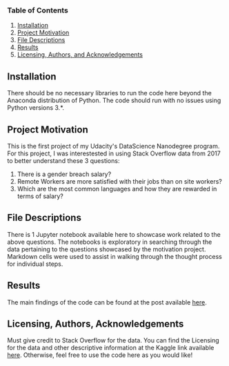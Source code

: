 
### Table of Contents

1. [Installation](#installation)
2. [Project Motivation](#motivation)
3. [File Descriptions](#files)
4. [Results](#results)
5. [Licensing, Authors, and Acknowledgements](#licensing)

## Installation <a name="installation"></a>

There should be no necessary libraries to run the code here beyond the Anaconda distribution of Python.  The code should run with no issues using Python versions 3.*.

## Project Motivation<a name="motivation"></a>

This is the first project of my Udacity's DataScience Nanodegree program. For this project, I was interestested in using Stack Overflow data from 2017 to better understand these 3 questions:

 1. There is a gender breach salary?
 2. Remote Workers are more satisfied with their jobs than on site workers?
 3. Which are the most common languages and how they are rewarded in terms of salary?

## File Descriptions <a name="files"></a>

There is 1 Jupyter notebook available here to showcase work related to the above questions. The notebooks is exploratory in searching through the data pertaining to the questions showcased by the motivation project.  Markdown cells were used to assist in walking through the thought process for individual steps.  


## Results<a name="results"></a>

The main findings of the code can be found at the post available [here](https://medium.com/@juandiegocuellar02/how-was-the-tech-field-in-2017-in-terms-of-breach-salary-remote-working-and-languages-caa07d56fc8c).

## Licensing, Authors, Acknowledgements<a name="licensing"></a>

Must give credit to Stack Overflow for the data.  You can find the Licensing for the data and other descriptive information at the Kaggle link available [here](https://www.kaggle.com/stackoverflow/so-survey-2017/data).  Otherwise, feel free to use the code here as you would like! 

